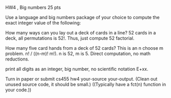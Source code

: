 HW4 , Big numbers 25 pts

Use a language and big numbers package of your choice to
compute the exact integer value of the following:

How many ways can you lay out a deck of cards in a line?
52 cards in a deck, all permutations is 52!.
Thus, just compute 52 factorial.

How many five card hands from a deck of 52 cards?
This is an n choose m problem. n! / ((n-m)! m!).
n is 52, m is 5. Direct computation, no math reductions.

print all digits as an integer, big number,
no scientific notation E+xx.

Turn in paper or submit cs455 hw4 your-source your-output.
(Clean out unused source code, it should be small.)
((Typically have a  fct(n) function in your code.))
